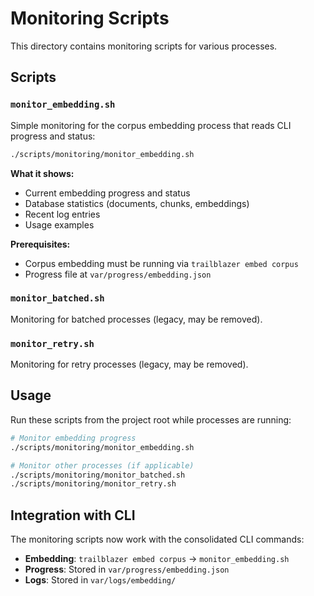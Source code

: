 # Monitoring Scripts

This directory contains monitoring scripts for various processes.

## Scripts

### `monitor_embedding.sh`

Simple monitoring for the corpus embedding process that reads CLI progress and status:

```bash
./scripts/monitoring/monitor_embedding.sh
```

**What it shows:**

- Current embedding progress and status
- Database statistics (documents, chunks, embeddings)
- Recent log entries
- Usage examples

**Prerequisites:**

- Corpus embedding must be running via `trailblazer embed corpus`
- Progress file at `var/progress/embedding.json`

### `monitor_batched.sh`

Monitoring for batched processes (legacy, may be removed).

### `monitor_retry.sh`

Monitoring for retry processes (legacy, may be removed).

## Usage

Run these scripts from the project root while processes are running:

```bash
# Monitor embedding progress
./scripts/monitoring/monitor_embedding.sh

# Monitor other processes (if applicable)
./scripts/monitoring/monitor_batched.sh
./scripts/monitoring/monitor_retry.sh
```

## Integration with CLI

The monitoring scripts now work with the consolidated CLI commands:

- **Embedding**: `trailblazer embed corpus` → `monitor_embedding.sh`
- **Progress**: Stored in `var/progress/embedding.json`
- **Logs**: Stored in `var/logs/embedding/`
